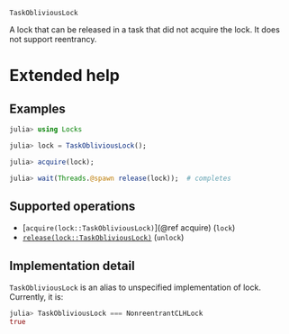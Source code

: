     TaskObliviousLock

A lock that can be released in a task that did not acquire the lock.  It does not support
reentrancy.

# Extended help
## Examples

```julia
julia> using Locks

julia> lock = TaskObliviousLock();

julia> acquire(lock);

julia> wait(Threads.@spawn release(lock));  # completes
```

## Supported operations

* [`acquire(lock::TaskObliviousLock)`](@ref acquire) (`lock`)
* [`release(lock::TaskObliviousLock)`](@ref) (`unlock`)

## Implementation detail

`TaskObliviousLock` is an alias to unspecified implementation of lock.  Currently, it is:

```julia
julia> TaskObliviousLock === NonreentrantCLHLock
true
```

